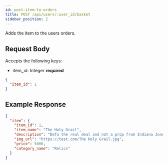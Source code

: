 ```yaml
---
id: post-item-to-orders
title: POST /api/users/:user_id/basket
sidebar_position: 2
---
```


Adds the item to the users orders.

## Request Body

Accepts the following keys:

- item_id: Integer **required**

```json
{
  "item_id": 1
}
```

## Example Response

```json
{
  "item": {
    "item_id": 1,
    "item_name": "The Holy Grail",
    "description": "Defo the real deal and not a prop from Indiana Jones",
    "img_url": "https://test.com/The Holy Grail.jpg",
    "price": 5000,
    "category_name": "Relics"
  }
}
```
